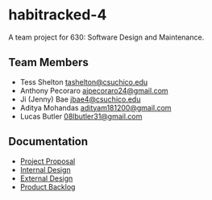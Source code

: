 # habitracked-4

A team project for 630: Software Design and Maintenance. 

## Team Members
- Tess Shelton tashelton@csuchico.edu
- Anthony Pecoraro ajpecoraro24@gmail.com
- Ji (Jenny) Bae jbae4@csuchico.edu 
- Aditya Mohandas adityam181200@gmail.com
- Lucas Butler 08lbutler31@gmail.com

## Documentation

- [Project Proposal](https://docs.google.com/document/d/1lBOjeClk2n-NbxAdoOie85mMBmyX33JwRwvnDNWXfeQ/edit?usp=sharing)  
- [Internal Design](https://docs.google.com/document/d/1d-m6LmA8ItdyWU8fd1HVlgtXUUMk4F2oFoAr51jJZWw/edit?usp=sharing)  
- [External Design](https://docs.google.com/document/d/1lBOjeClk2n-NbxAdoOie85mMBmyX33JwRwvnDNWXfeQ/edit?usp=sharing)  
- [Product Backlog](https://docs.google.com/document/d/1hYwRbCUbknPTs7iRSPkF0FvoMBZQwv5wX6aHyLND40E/edit?usp=sharing)
